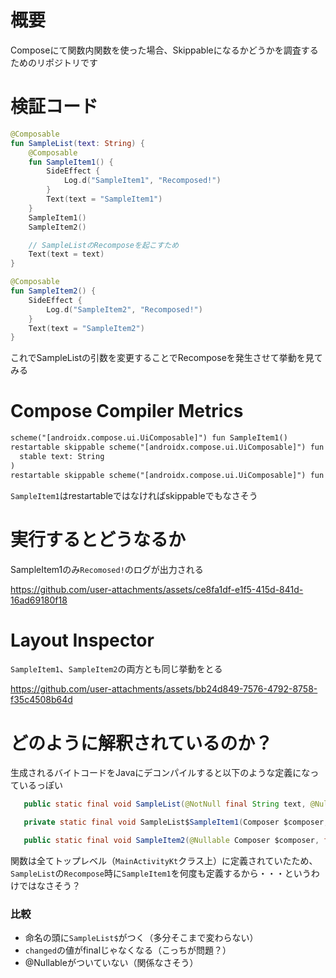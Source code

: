 # 概要

Composeにて関数内関数を使った場合、Skippableになるかどうかを調査するためのリポジトリです

# 検証コード

```kotlin
@Composable
fun SampleList(text: String) {
    @Composable
    fun SampleItem1() {
        SideEffect {
            Log.d("SampleItem1", "Recomposed!")
        }
        Text(text = "SampleItem1")
    }
    SampleItem1()
    SampleItem2()

    // SampleListのRecomposeを起こすため
    Text(text = text)
}

@Composable
fun SampleItem2() {
    SideEffect {
        Log.d("SampleItem2", "Recomposed!")
    }
    Text(text = "SampleItem2")
}
```

これでSampleListの引数を変更することでRecomposeを発生させて挙動を見てみる

# Compose Compiler Metrics

```txt
scheme("[androidx.compose.ui.UiComposable]") fun SampleItem1()
restartable skippable scheme("[androidx.compose.ui.UiComposable]") fun SampleList(
  stable text: String
)
restartable skippable scheme("[androidx.compose.ui.UiComposable]") fun SampleItem2()

```

`SampleItem1`はrestartableではなければskippableでもなさそう

# 実行するとどうなるか

SampleItem1のみ`Recomosed!`のログが出力される

https://github.com/user-attachments/assets/ce8fa1df-e1f5-415d-841d-16ad69180f18

# Layout Inspector

`SampleItem1`、`SampleItem2`の両方とも同じ挙動をとる

https://github.com/user-attachments/assets/bb24d849-7576-4792-8758-f35c4508b64d

# どのように解釈されているのか？

生成されるバイトコードをJavaにデコンパイルすると以下のような定義になっているっぽい

```java
   public static final void SampleList(@NotNull final String text, @Nullable Composer $composer, final int $changed)

   private static final void SampleList$SampleItem1(Composer $composer, int $changed)

   public static final void SampleItem2(@Nullable Composer $composer, final int $changed)
```

関数は全てトップレベル（`MainActivityKt`クラス上）に定義されていたため、`SampleList`の`Recompose`時に`SampleItem1`を何度も定義するから・・・というわけではなさそう？

### 比較

- 命名の頭に`SampleList$`がつく（多分そこまで変わらない）
- `changed`の値がfinalじゃなくなる（こっちが問題？）
- @Nullableがついていない（関係なさそう）
